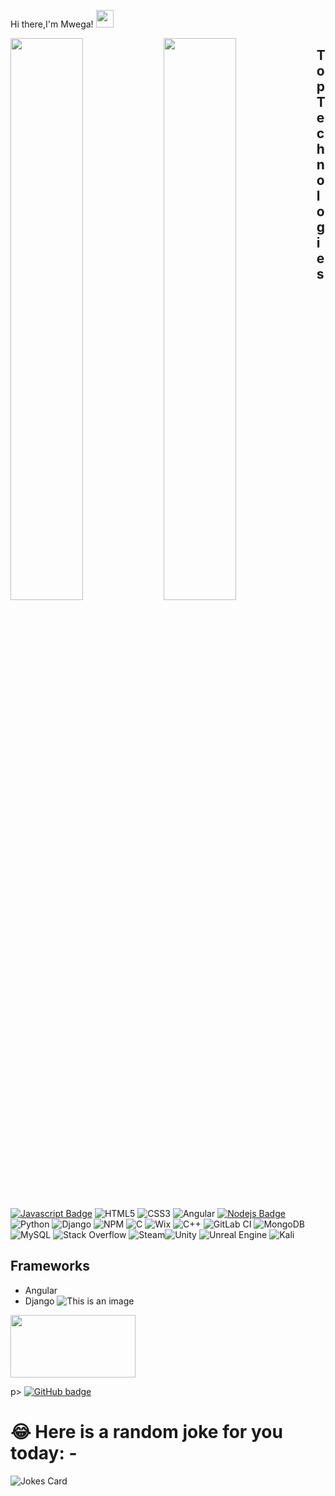Hi there,I'm Mwega! <img src="https://github.com/hariketsheth/hariketsheth/blob/main/img/handshake.gif" height="28px" style="margin-bottom: -5px;"  /></h3>

<img align="left" width="48%" src="https://github-readme-stats.vercel.app/api?username=CodeDroid999&hide=prs,contribs&count_private=true&theme=blue-green&show_icons=true">

<img align="left" width="48%" src="https://github-readme-stats.vercel.app/api/top-langs/?username=CodeDroid999&layout=compact&langs_count=6">


 ## Top Technologies
[![Javascript Badge](https://img.shields.io/badge/-Javascript-F0DB4F?style=for-the-badge&labelColor=black&logo=javascript&logoColor=F0DB4F)](#)  ![HTML5](https://img.shields.io/badge/html5-%23E34F26.svg?style=for-the-badge&logo=html5&logoColor=white)  ![CSS3](https://img.shields.io/badge/css3-%231572B6.svg?style=for-the-badge&logo=css3&logoColor=white) ![Angular](https://img.shields.io/badge/angular-%23DD0031.svg?style=for-the-badge&logo=angular&logoColor=white)  [![Nodejs Badge](https://img.shields.io/badge/-Nodejs-3C873A?style=for-the-badge&labelColor=black&logo=node.js&logoColor=3C873A)](#) ![Python](https://img.shields.io/badge/python-3670A0?style=for-the-badge&logo=python&logoColor=ffdd54)    ![Django](https://img.shields.io/badge/django-%23092E20.svg?style=for-the-badge&logo=django&logoColor=white) ![NPM](https://img.shields.io/badge/NPM-%23000000.svg?style=for-the-badge&logo=npm&logoColor=white) ![C](https://img.shields.io/badge/c-%2300599C.svg?style=for-the-badge&logo=c&logoColor=white)  ![Wix](https://img.shields.io/badge/wix-000?style=for-the-badge&logo=wix&logoColor=white) ![C++](https://img.shields.io/badge/c++-%2300599C.svg?style=for-the-badge&logo=c%2B%2B&logoColor=white) ![GitLab CI](https://img.shields.io/badge/gitlab%20ci-%23181717.svg?style=for-the-badge&logo=gitlab&logoColor=white) ![MongoDB](https://img.shields.io/badge/MongoDB-%234ea94b.svg?style=for-the-badge&logo=mongodb&logoColor=white)  ![MySQL](https://img.shields.io/badge/mysql-%2300f.svg?style=for-the-badge&logo=mysql&logoColor=white)  ![Stack Overflow](https://img.shields.io/badge/-Stackoverflow-FE7A16?style=for-the-badge&logo=stack-overflow&logoColor=white)  ![Steam](https://img.shields.io/badge/steam-%23000000.svg?style=for-the-badge&logo=steam&logoColor=white)![Unity](https://img.shields.io/badge/unity-%23000000.svg?style=for-the-badge&logo=unity&logoColor=white)  ![Unreal Engine](https://img.shields.io/badge/unrealengine-%23313131.svg?style=for-the-badge&logo=unrealengine&logoColor=white) ![Kali](https://img.shields.io/badge/Kali-268BEE?style=for-the-badge&logo=kalilinux&logoColor=white)


## Frameworks
- Angular
- Django
![This is an image](https://angular.io/assets/images/logos/angular/logo-nav@2x.png)

<img src="https://www.edgica.com/wp-content/files/django-logo-big.jpg" data-canonical-src="https://www.edgica.com/wp-content/files/django-logo-big.jpg" width="200" height="100" />


p>
  <a href="https://github.com/CodeDroid999?tab=followers">
    <img src="https://img.shields.io/github/followers/CodeDroid999?label=Followers&logo=GitHub&style=for-the-badge" alt="GitHub badge" />
  </a>
</p>



# 😂 Here is a random joke for you today: -

![Jokes Card](https://readme-jokes.vercel.app/api)




